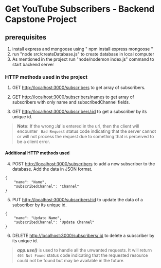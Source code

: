 # Get YouTube Subscribers - Backend Capstone Project
## prerequisites
<ol>
<li>install express and mongoose using " npm install express mongoose " </li>
<li>run "node src/createDatabase.js" to create database in local computer</li>
<li>As mentioned in the project run "node/nodemon index.js" command to start backend server</li>
</ol>

### HTTP methods used in the project
1. GET [http://localhost:3000/subscribers](http://localhost:3000/subscribers) to get array of subscribers.

2. GET [http://localhost:3000/subscribers/names](http://localhost:3000/subscribers/names) to get array of subscribers with only name and subscribedChannel fields.

3. GET [http://localhost:3000/subscribers/:id](http://localhost:3000/subscribers/:id) to get a subscriber by its unique id.
> **Note:** If the wrong ***:id*** is entered in the url, then the client will encounter ``` Bad Request``` status code indicating that the server 
cannot or will not process the request due to something that is perceived to be a client error.

<h4> Additional HTTP methods used </h4>

4. POST [http://localhost:3000/subscribers](http://localhost:3000/subscribers) to add a new subscriber to the database. Add the data in JSON format.
```
{
    "name": "Name",
    "subscribedChannel": "Channel"
}
```

5. PUT [http://localhost:3000/subscribers/:id](http://localhost:3000/subscribers/:id) to update the data of a subscriber by its unique id.
```
{
    "name": "Update Name",
    "subscribedChannel": "Update Channel"
}
```

6. DELETE [http://localhost:3000/subscribers/:id](http://localhost:3000/subscribers/:id) to delete a subscriber by its unique id.

> ***app.use()*** is used to handle all the unwanted requests. It will return ```404 Not Found``` status code indicating that the requested
resource could not be found but may be available in the future.
